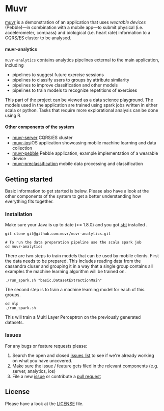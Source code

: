# Muvr

[muvr](http://www.muvr.io/) is a demonstration of an application that uses _wearable devices_ (Pebble)—in combination with a mobile app—to submit physical (i.e. accelerometer, compass) and biological (i.e. heart rate) information to a CQRS/ES cluster to be analysed.

#### muvr-analytics
`muvr-analytics` contains analytics pipelines external to the main application, including
* pipelines to suggest future exercise sessions
* pipelines to classify users to groups by attribute similarity
* pipelines to improve classification and other models
* pipelines to train models to recognize repetitions of exercises

This part of the project can be viewed as a data science playground. The models used in the application are trained using spark jobs written in either scala or python. Tasks that require more explorational analysis can be done using R.

#### Other components of the system
- [muvr-server](https://github.com/muvr/muvr-server) CQRS/ES cluster 
- [muvr-ios](https://github.com/muvr/muvr-ios)iOS application showcasing mobile machine learning and data collection
- [muvr-pebble](https://github.com/muvr/muvr-pebble) Pebble application, example implementation of a wearable device 
- [muvr-preclassification](https://github.com/muvr/muvr-preclassification) mobile data processing and classification

## Getting started
Basic information to get started is below. Please also have a look at the other components of the system to get a better understanding how everything fits together.

### Installation
Make sure your Java is up to date (>= 1.8.0) and you got [sbt](http://www.scala-sbt.org/) installed .
```
git clone git@github.com:muvr/muvr-analytics.git

# To run the data preparation pipeline use the scala spark job
cd muvr-analytics
```
There are two steps to train models that can be used by mobile clients. First the data needs to be prepared. This includes reading data from the cassandra cluser and grouping it in a way that a single group contains all examples the machine learning algorithm will be trained on. 
```
./run_spark.sh "basic.DatasetExtractionMain"
```
The second step is to train a machine learning model for each of this groups.
```
cd mlp
./run_spark.sh
```
This will train a Multi Layer Perceptron on the previously generated datasets.

### Issues

For any bugs or feature requests please:

1. Search the open and closed
   [issues list](https://github.com/muvr/muvr-analytics/issues) to see if we're
   already working on what you have uncovered.
2. Make sure the issue / feature gets filed in the relevant components (e.g. server, analytics, ios)
3. File a new [issue](https://github.com/muvr/muvr-analytics/issues) or contribute a 
  [pull request](https://github.com/muvr/muvr-analytics/pulls) 

## License
Please have a look at the [LICENSE](https://github.com/muvr/muvr-analytics/blob/develop/LICENSE) file.
